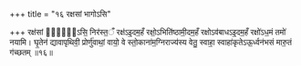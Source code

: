 +++
title = "१६ रक्षसां भागोऽसि"

+++
रक्ष॑सां भा᳖गो᳖ऽसि॒ निर॑स्त॒ँ रक्ष॑ऽइ॒दम॒हँ रक्षो॒ऽभिति॑ष्ठामी॒दम॒हँ रक्षोऽव॑बाधऽइ॒दम॒हँ रक्षो॑ऽध॒मं तमो॑ नयामि। घृ॒तेन॑ द्यावापृथिवी॒ प्रोर्णु॑वाथां॒ वायो॒ वे स्तो॒काना॑म॒ग्निराज्य॑स्य वेतु॒ स्वाहा॒ स्वाहा॑कृतेऽऊ॒र्ध्वन॑भसं मारु॒तं ग॑च्छतम् ॥१६॥